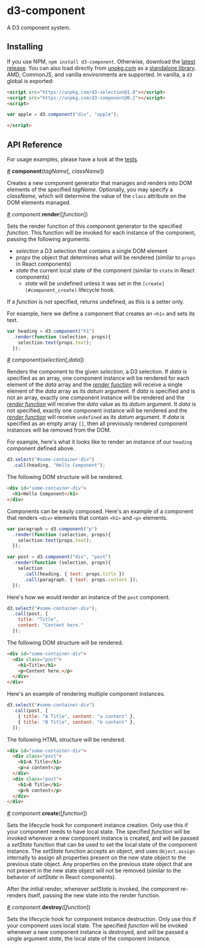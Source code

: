 # d3-component

A D3 component system.

## Installing

If you use NPM, `npm install d3-component`. Otherwise, download the [latest release](https://github.com/curran/d3-component/releases/latest). You can also load directly from [unpkg.com](https://unpkg.com) as a [standalone library](https://unpkg.com/d3-component@0.1). AMD, CommonJS, and vanilla environments are supported. In vanilla, a `d3` global is exported:

```html
<script src="https://unpkg.com/d3-selection@1.0"></script>
<script src="https://unpkg.com/d3-component@0.2"></script>
<script>

var apple = d3.component("div", "apple");

</script>
```

## API Reference

For usage examples, please have a look at the [tests](test/component-test.js).

<a href="#component" name="component">#</a> <b>component</b>(<i>tagName</i>[, <i>className</i>])

Creates a new component generator that manages and renders into DOM elements of the specified *tagName*. Optionally, you may specify a *className*, which will determine the value of the `class` attribute on the DOM elements managed.

<a href="#component_render" name="component_render" >#</a> <i>component</i>.<b>render</b>([<i>function</i>])

Sets the render function of this component generator to the specified *function*. This function will be invoked for each instance of the component, passing the following arguments:

 * *selection* a D3 selection that contains a single DOM element
 * *props* the object that determines what will be rendered (similar to `props` in React components)
 * *state* the current local state of the component (similar to `state` in React components)
   * *state* will be undefined unless it was set in the `[create](#component_create)` lifecycle hook.
 
If a *function* is not specified, returns undefined, as this is a setter only.

For example, here we define a component that creates an `<h1>` and sets its text.

```js
var heading = d3.component("h1")
  .render(function (selection, props){
    selection.text(props.text);
  });
```

<a href="#component_invoke" name="component_invoke" >#</a> <i>component</i>(<i>selection</i>[,<i>data</i>])

Renders the component to the given *selection*, a D3 selection. If *data* is specified as an array, one component instance will be rendered for each element of the *data* array and the *[render function](component_render)* will receive a single element of the *data* array as its *datum* argument. If *data* is specified and is not an array, exactly one component instance will be rendered and the *[render function](component_render)* will receive the *data* value as its *datum* argument. It *data* is not specified, exactly one component instance will be rendered and the *[render function](component_render)* will receive `undefined` as its *datum* argument. If *data* is specified as an empty array `[]`, then all previously rendered component instances will be removed from the DOM.

For example, here's what it looks like to render an instance of our `heading` component defined above.

```js
d3.select("#some-container-div")
  .call(heading, "Hello Component");
```

The following DOM structure will be rendered.

```html
<div id="some-container-div">
  <h1>Hello Component</h1>
</div>
```

Components can be easily composed. Here's an example of a component that renders `<div>` elements that contain `<h1>` and `<p>` elements.

```js
var paragraph = d3.component("p")
  .render(function (selection, props){
    selection.text(props.text);
  });

var post = d3.component("div", "post")
  .render(function (selection, props){
    selection
      .call(heading, { text: props.title })
      .call(paragraph, { text: props.content });
  });
```

Here's how we would render an instance of the `post` component.

```js
d3.select("#some-container-div");
  .call(post, {
    title: "Title",
    content: "Content here."
  });
```

The following DOM structure will be rendered.

```html
<div id="some-container-div">
  <div class="post">
    <h1>Title</h1>
    <p>Content here.</p>
  </div>
</div>
```

Here's an example of rendering multiple component instances.

```js
d3.select("#some-container-div")
  .call(post, [
    { title: "A Title", content: "a content" },
    { title: "B Title", content: "b content" },
  ]);
```

The following HTML structure will be rendered.

```html
<div id="some-container-div">
  <div class="post">
    <h1>A Title</h1>
    <p>a content</p>
  </div>
  <div class="post">
    <h1>B Title</h1>
    <p>b content</p>
  </div>
</div>
```

<a href="#component_create" name="component_create" >#</a> <i>component</i>.<b>create</b>([<i>function</i>])

Sets the lifecycle hook for component instance creation. Only use this if your component needs to have local state. The specified *function* will be invoked whenever a new component instance is created, and will be passed a *setState* function that can be used to set the local state of the component instance. The *setState* function accepts an object, and uses `Object.assign` internally to assign all properties present on the new state object to the previous state object. Any properties on the previous state object that are not present in the new state object will not be removed (similar to the behavior of *setState* in React components).

After the initial render, whenever *setState* is invoked, the component re-renders itself, passing the new state into the render function.

<a href="#component_destroy" name="component_destroy" >#</a> <i>component</i>.<b>destroy</b>([<i>function</i>])

Sets the lifecycle hook for component instance destruction. Only use this if your component uses local state. The specified *function* will be invoked whenever a new component instance is destroyed, and will be passed a single argument *state*, the local state of the component instance.
